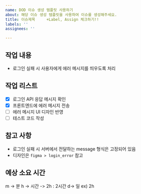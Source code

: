 ```yaml
---
name: DOD 이슈 생성 템플릿 사용하기
about: 해당 이슈 생성 템플릿을 사용하여 이슈를 생성해주세요.
title: 이슈제목     +Label, Assign 체크하기!!
labels: ''
assignees: ''

---
```


## 작업 내용
- 로그인 실패 시 사용자에게 에러 메시지를 띄우도록 처리

## 작업 리스트
- [x] 로그인 API 응답 메시지 확인  
- [x] 프론트엔드에 에러 메시지 전송  
- [ ] 에러 메시지 UI 디자인 반영  
- [ ] 테스트 코드 작성

## 참고 사항
- 로그인 실패 시 서버에서 전달하는 message 형식은 고정되어 있음  
- 디자인은 `figma > login_error` 참고

## 예상 소요 시간
m -> 분
h -> 시간 -> 2h : 2시간
d-> 일
ex) 
2h
